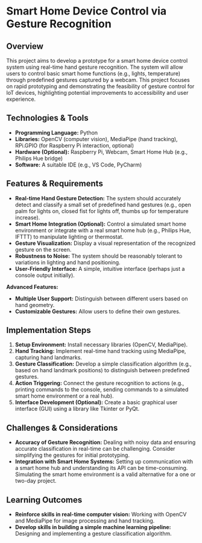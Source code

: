 # Smart Home Device Control via Gesture Recognition

## Overview

This project aims to develop a prototype for a smart home device control system using real-time hand gesture recognition.  The system will allow users to control basic smart home functions (e.g., lights, temperature) through predefined gestures captured by a webcam.  This project focuses on rapid prototyping and demonstrating the feasibility of gesture control for IoT devices, highlighting potential improvements to accessibility and user experience.

## Technologies & Tools

* **Programming Language:** Python
* **Libraries:** OpenCV (computer vision), MediaPipe (hand tracking), RPi.GPIO (for Raspberry Pi interaction, optional)
* **Hardware (Optional):** Raspberry Pi, Webcam,  Smart Home Hub (e.g., Philips Hue bridge)
* **Software:**  A suitable IDE (e.g., VS Code, PyCharm)


## Features & Requirements

- **Real-time Hand Gesture Detection:**  The system should accurately detect and classify a small set of predefined hand gestures (e.g., open palm for lights on, closed fist for lights off, thumbs up for temperature increase).
- **Smart Home Integration (Optional):**  Control a simulated smart home environment or integrate with a real smart home hub (e.g., Philips Hue, IFTTT) to manipulate lighting or thermostat.
- **Gesture Visualization:** Display a visual representation of the recognized gesture on the screen.
- **Robustness to Noise:** The system should be reasonably tolerant to variations in lighting and hand positioning.
- **User-Friendly Interface:** A simple, intuitive interface (perhaps just a console output initially).

**Advanced Features:**
- **Multiple User Support:**  Distinguish between different users based on hand geometry.
- **Customizable Gestures:** Allow users to define their own gestures.


## Implementation Steps

1. **Setup Environment:** Install necessary libraries (OpenCV, MediaPipe).
2. **Hand Tracking:** Implement real-time hand tracking using MediaPipe, capturing hand landmarks.
3. **Gesture Classification:** Develop a simple classification algorithm (e.g., based on hand landmark positions) to distinguish between predefined gestures.
4. **Action Triggering:**  Connect the gesture recognition to actions (e.g., printing commands to the console, sending commands to a simulated smart home environment or a real hub).
5. **Interface Development (Optional):** Create a basic graphical user interface (GUI) using a library like Tkinter or PyQt.


## Challenges & Considerations

- **Accuracy of Gesture Recognition:**  Dealing with noisy data and ensuring accurate classification in real-time can be challenging.  Consider simplifying the gestures for initial prototyping.
- **Integration with Smart Home Systems:**  Setting up communication with a smart home hub and understanding its API can be time-consuming.  Simulating the smart home environment is a valid alternative for a one or two-day project.


## Learning Outcomes

- **Reinforce skills in real-time computer vision:**  Working with OpenCV and MediaPipe for image processing and hand tracking.
- **Develop skills in building a simple machine learning pipeline:**  Designing and implementing a gesture classification algorithm.

